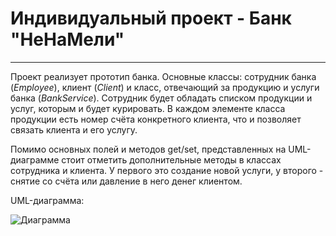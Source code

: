 # Индивидуальный проект - Банк "НеНаМели"

---------------------------

Проект реализует прототип банка. Основные классы: сотрудник банка (*Employee*), клиент (*Client*) и класс, отвечающий за продукцию и услуги банка (*BankService*). Сотрудник будет обладать списком продукции и услуг, которым и будет курировать. В каждом элементе класса продукции есть номер счёта конкретного клиента, что и позволяет связать клиента и его услугу. 

 Помимо основных полей и методов get/set, представленных на UML-диаграмме стоит отметить дополнительные методы в классах сотрудника и клиента. У первого это создание новой услуги, у второго - снятие со счёта или давление в него денег клиентом. 

UML-диаграмма:

![Диаграмма](C:\Users\tuchi\IdeaProjects\JavaFirstMirea\src\ru\mirea\task16\таблица.jpg)